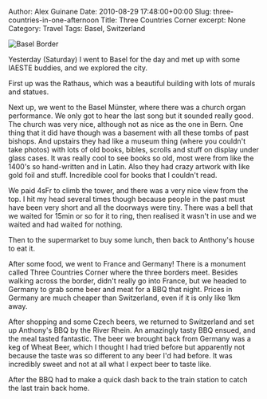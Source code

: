 Author: Alex Guinane
Date: 2010-08-29 17:48:00+00:00
Slug: three-countries-in-one-afternoon
Title: Three Countries Corner
excerpt: None
Category: Travel
Tags: Basel, Switzerland

![Basel Border](/images/2010/2010-08-29-three-countries-in-one-afternoon/p1030813.jpg)


Yesterday (Saturday) I went to Basel for the day and met up with some IAESTE buddies, and we explored the city.


First up was the Rathaus, which was a beautiful building with lots of murals and statues.

Next up, we went to the Basel Münster, where there was a church organ performance. We only got to hear the last song but it sounded really good. The church was very nice, although not as nice as the one in Bern. One thing that it did have though was a basement with all these tombs of past bishops. And upstairs they had like a museum thing (where you couldn't take photos) with lots of old books, bibles, scrolls and stuff on display under glass cases. It was really cool to see books so old, most were from like the 1400's so hand-written and in Latin. Also they had crazy artwork with like gold foil and stuff. Incredible cool for books that I couldn't read.


We paid 4sFr to climb the tower, and there was a very nice view from the top. I hit my head several times though because people in the past must have been very short and all the doorways were tiny. There was a bell that we waited for 15min or so for it to ring, then realised it wasn't in use and we waited and had waited for nothing.


Then to the supermarket to buy some lunch, then back to Anthony's house to eat it.

After some food, we went to France and Germany! There is a monument called Three Countries Corner where the three borders meet. Besides walking across the border, didn't really go into France, but we headed to Germany to grab some beer and meat for a BBQ that night. Prices in Germany are much cheaper than Switzerland, even if it is only like 1km away.

After shopping and some Czech beers, we returned to Switzerland and set up Anthony's BBQ by the River Rhein. An amazingly tasty BBQ ensued, and the meal tasted fantastic. The beer we brought back from Germany was a keg of Wheat Beer, which I thought I had tried before but apparently not because the taste was so different to any beer I'd had before. It was incredibly sweet and not at all what I expect beer to taste like.


After the BBQ had to make a quick dash back to the train station to catch the last train back home.
